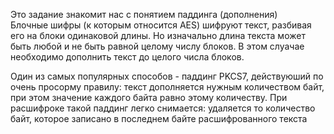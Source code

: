 Это задание знакомит нас с понятием паддинга (дополнения)  
Блочные шифры (к которым относится AES) шифруют текст, разбивая его на блоки одинаковой длины.
Но изначально длина текста может быть любой и не быть равной целому числу блоков. В этом слуачае необходимо дополнить текст до целого числа блоков.

Один из самых популярных способов - паддинг PKCS7, действуюший по очень просорму правилу: текст дополняется нужным количеством байт, при этом значение каждого байта равно этому количеству.
При расшифроке такой паддинг легко снимается: удаляется то количество байт, которое записано в последнем байте расшифрованного текста
